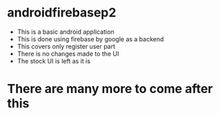 # androidfirebasep2

- This is a basic android application
- This is done using firebase by google as a backend
- This covers only register user part
- There is no changes made to the UI
- The stock UI is left as it is
 
# There are many more to come after this
